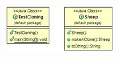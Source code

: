![alt text](https://github.com/pushkar4/DesignPatterns/blob/master/Creational/Prototype/prototype.jpg)

